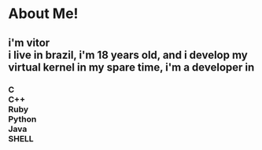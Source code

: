 <h1>
About Me!
</h1>
<h2>
i'm vitor<br> i live in brazil, i'm 18 years old, and i develop my virtual kernel in my spare time, i'm a developer in<br>
</h2><h3>C<br>
C++<br>
Ruby<br>
Python<br>
Java<br>
SHELL<br>
</h3>
